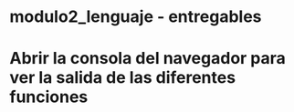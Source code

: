 # modulo2_lenguaje - entregables
# Abrir la consola del navegador para ver la salida de las diferentes funciones
